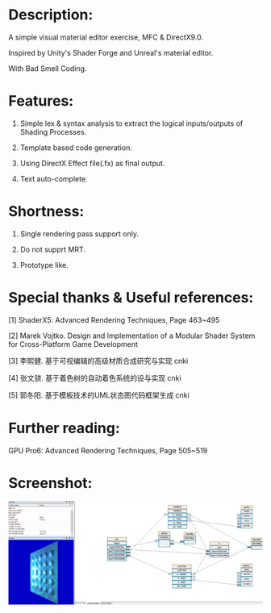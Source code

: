 # Description:

A simple visual material editor exercise, MFC & DirectX9.0.

Inspired by Unity's Shader Forge and Unreal's material editor.

With Bad Smell Coding.

# Features:

1. Simple lex & syntax analysis to extract the logical inputs/outputs of Shading Processes.

2. Template based code generation. 

3. Using DirectX Effect file(.fx) as final output.

4. Text auto-complete.

# Shortness:

1. Single rendering pass support only.

2. Do not supprt MRT.

3. Prototype like.

# Special thanks & Useful references:

[1] ShaderX5: Advanced Rendering Techniques, Page 463~495

[2] Marek Vojtko. Design and Implementation of a Modular Shader System for Cross-Platform Game Development

[3] 李熙健. 基于可视编辑的高级材质合成研究与实现 cnki

[4] 张文骁. 基于着色树的自动着色系统的设与实现 cnki

[5] 郭冬阳. 基于模板技术的UML状态图代码框架生成 cnki

# Further reading:

 GPU Pro6: Advanced Rendering Techniques, Page 505~519

# Screenshot:

![image](https://github.com/solaxu/Simple-Visual-Material-Editor/blob/master/ScreenShot.jpg)

